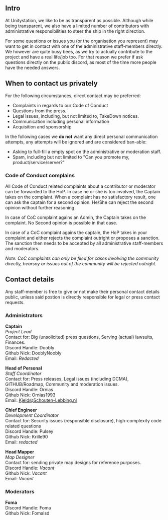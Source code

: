 ## Intro
At Unitystation, we like to be as transparent as possible. Although while being transparent, we also have a limited number of contributors with administrative responsibilities to steer the ship in the right direction.

For some questions or issues you (or the organisation you represent) may want to get in contact with one of the administrative staff-members directly. We however are quite busy bees, as we try to actually contribute to the project and have a real life/job too. For that reason we prefer if ask questions directly on the public discord, as most of the time more people have the needed answers. 

## When to contact us privately
For the following circumstances, direct contact may be preferred:

* Complaints in regards to our Code of Conduct
* Questions from the press.
* Legal issues, including, but not limited to, TakeDown notices.
* Communication including personal information
* Acquisition and sponsorship

In the following cases we **do not** want any direct personal communication attempts, any attempts will be ignored and are considered ban-able:
* Asking to full-fill a empty spot on the administrative or moderation staff.
* Spam, including but not limited to "Can you promote my, product/service/server?"

### Code of Conduct complains
All Code of Conduct related complaints about a contributor or moderator can be forwarded to the HoP. In case he or she is too involved, the Captain takes on the complaint. When a complaint has no satisfactory result, one can ask the captain for a second opinion. He/She can reject the second opinion without further reasoning.

In case of CoC complaint agains an Admin, the Captain takes on the complaint. No Second opinion is possible in that case. 

In case of a CoC complaint agains the captain, the HoP takes in your complaint and either rejects the complaint outright or proposes a sanction. The sanction then needs to be accepted by all administrative staff-members and moderators.

_Note: CoC complaints can only be filed for cases involving the community directly, hearsay or issues out of the community will be rejected outright._

## Contact details
Any staff-member is free to give or not make their personal contact details public, unless said postion is directly responsible for legal or press contact requests.

### Administrators
**Captain**<br>
_Project Lead_<br>
Contact for: Big (unsolicited) press questions, Serving (actual) lawsuits, Finances. <br>
Discord Handle: Doobly<br>
Github Nick: DooblyNoobly<br>
Email: _Redacted_<br>

**Head of Personal**<br>
_Staff Coordinator_<br>
Contact for: Press releases, Legal issues (including DCMA), GITHUB/Roadmap, Community and moderation issues.<br>
Discord Handle: Ornias<br>
Github Nick: Ornias1993<br>
Email: Kjeld@Schouten-Lebbing.nl<br>

**Chief Engineer**<br>
_Development Coordinator_<br>
Contact for: Security issues (responsible disclosure), high-complexity code related questions<br>
Discord Handle: Pulsey<br>
Github Nick: Krille90<br>
Email: _redacted_<br>

**Head Mapper**<br>
_Map Designer_<br>
Contact for: sending private map designs for reference purposes.<br>
Discord Handle: _Vacant_<br>
Github Nick: _Vacant_<br>
Email: _Vacant_<br>

### Moderators

**Foma**<br>
Discord Handle: Foma<br>
Github Nick: Fomalsd<br>
